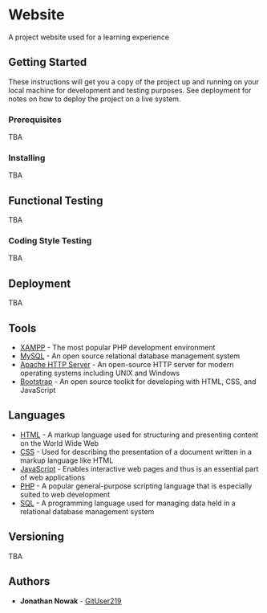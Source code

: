 # Website

A project website used for a learning experience

## Getting Started

These instructions will get you a copy of the project up and running on your local machine for development and testing purposes. See deployment for notes on how to deploy the project on a live system.

### Prerequisites

TBA

### Installing

TBA

## Functional Testing

TBA

### Coding Style Testing

TBA

## Deployment

TBA

## Tools

* [XAMPP](https://www.apachefriends.org/index.html) - The most popular PHP development environment
* [MySQL](https://www.mysql.com/) - An open source relational database management system
* [Apache HTTP Server](https://httpd.apache.org/) - An open-source HTTP server for modern operating systems including UNIX and Windows
* [Bootstrap](https://getbootstrap.com/) - An open source toolkit for developing with HTML, CSS, and JavaScript

## Languages

* [HTML](https://en.wikipedia.org/wiki/HTML5) - A markup language used for structuring and presenting content on the World Wide Web
* [CSS](https://en.wikipedia.org/wiki/Cascading_Style_Sheets) - Used for describing the presentation of a document written in a markup language like HTML
* [JavaScript](https://www.javascript.com/) - Enables interactive web pages and thus is an essential part of web applications
* [PHP](http://www.php.net/) - A popular general-purpose scripting language that is especially suited to web development
* [SQL](https://en.wikipedia.org/wiki/Domain-specific_language) - A programming language used for managing data held in a relational database management system

## Versioning

TBA

## Authors

* **Jonathan Nowak** - [GitUser219](https://github.com/GitUser219)

